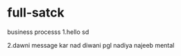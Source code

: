 # full-satck
business processs
1.hello sd

2.dawni message kar
nad diwani pgl 
nadiya 
najeeb mental
